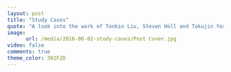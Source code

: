 ```yaml
---
layout: post
title: "Study Cases"
quote: "A look into the work of Tonkin Liu, Steven Holl and Tokujin Yoshioka."
image:
      url: /media/2016-06-02-study-cases/Post Cover.jpg
video: false
comments: true
theme_color: 302F2D
---
```

